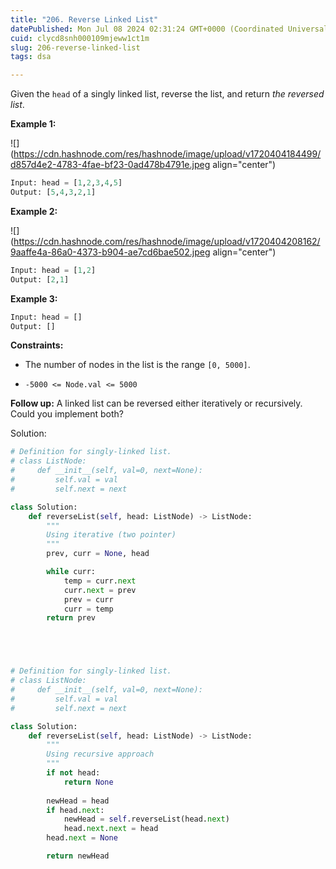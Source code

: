 ```yaml
---
title: "206. Reverse Linked List"
datePublished: Mon Jul 08 2024 02:31:24 GMT+0000 (Coordinated Universal Time)
cuid: clycd8snh000109mjeww1ct1m
slug: 206-reverse-linked-list
tags: dsa

---
```


Given the `head` of a singly linked list, reverse the list, and return *the reversed list*.

**Example 1:**

![](https://cdn.hashnode.com/res/hashnode/image/upload/v1720404184499/d857d4e2-4783-4fae-bf23-0ad478b4791e.jpeg align="center")

```python
Input: head = [1,2,3,4,5]
Output: [5,4,3,2,1]
```

**Example 2:**

![](https://cdn.hashnode.com/res/hashnode/image/upload/v1720404208162/9aaffe4a-86a0-4373-b904-ae7cd6bae502.jpeg align="center")

```python
Input: head = [1,2]
Output: [2,1]
```

**Example 3:**

```python
Input: head = []
Output: []
```

**Constraints:**

* The number of nodes in the list is the range `[0, 5000]`.
    
* `-5000 <= Node.val <= 5000`
    

**Follow up:** A linked list can be reversed either iteratively or recursively. Could you implement both?

Solution:

```python
# Definition for singly-linked list.
# class ListNode:
#     def __init__(self, val=0, next=None):
#         self.val = val
#         self.next = next

class Solution:
    def reverseList(self, head: ListNode) -> ListNode:
        """
        Using iterative (two pointer)
        """
        prev, curr = None, head

        while curr:
            temp = curr.next
            curr.next = prev
            prev = curr
            curr = temp
        return prev





# Definition for singly-linked list.
# class ListNode:
#     def __init__(self, val=0, next=None):
#         self.val = val
#         self.next = next

class Solution:
    def reverseList(self, head: ListNode) -> ListNode:
        """
        Using recursive approach
        """
        if not head:
            return None
        
        newHead = head
        if head.next:
            newHead = self.reverseList(head.next)
            head.next.next = head
        head.next = None

        return newHead
```